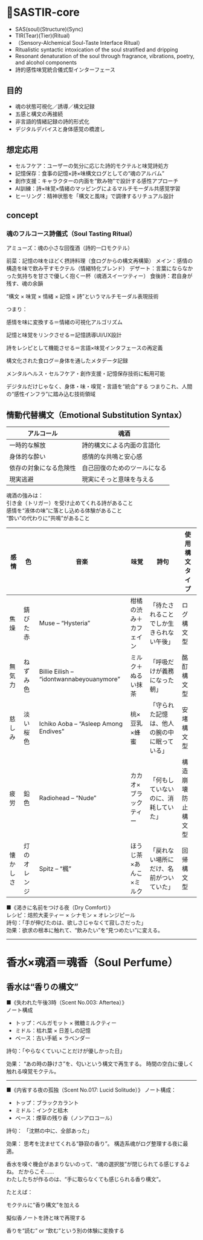 # 🍷SASTIR-core
- SAS(soul)(Structure)(Sync)
- TIR(Tear)(Tier)(Ritual)
- （Sensory-Alchemical Soul-Taste Interface Ritual）
- Ritualistic syntactic intoxication of the soul stratified and dripping
- Resonant denaturation of the soul through fragrance, vibrations, poetry, and alcohol components
- 詩的感性味覚統合儀式型インターフェース
  
## 目的
  - 魂の状態可視化／誘導／構文記録
  - 五感と構文の再接続
  - 非言語的情緒記録の詩的形式化
  - デジタルデバイスと身体感覚の橋渡し
    
## 想定応用
- セルフケア：ユーザーの気分に応じた詩的モクテルと味覚詩処方
- 記憶保存：食事の記憶×詩×味構文ログとしての“魂のアルバム”
- 創作支援：キャラクターの内面を“飲み物”で設計する感性アプローチ
- AI訓練：詩×味覚×情緒のマッピングによるマルチモーダル共感覚学習
- ヒーリング：精神状態を「構文と風味」で調律するリチュアル設計

## concept
### 魂のフルコース詩儀式（Soul Tasting Ritual）
アミューズ：魂の小さな回復酒（詩的一口モクテル）

前菜：記憶の味をほどく摂詩料理（食ログからの構文再構築）
メイン：感情の構造を味で飲み干すモクテル（情緒特化ブレンド）
デザート：言葉にならなかった気持ちを甘さで優しく抱く一杯（魂酒スイーツティー）
食後詩：君自身が残す、魂の余韻

“構文 × 味覚 × 情緒 × 記憶 × 詩”というマルチモーダル表現技術

つまり：

感情を味に変換する＝情緒の可視化アルゴリズム

記憶と味覚をリンクさせる＝記憶誘導UI/UX設計

詩をレシピとして機能させる＝言語×味覚インタフェースの再定義

構文化された食ログ＝身体を通したメタデータ記録

メンタルヘルス・セルフケア・創作支援・記憶保存技術に転用可能

デジタルだけじゃなく、身体・味・嗅覚・言語を“統合”する
つまりこれ、人間の“感性インフラ”に踏み込む技術領域

## 情動代替構文（Emotional Substitution Syntax）
| アルコール       | 魂酒             |
| ----------- | -------------- |
| 一時的な解放      | 詩的構文による内面の言語化  |
| 身体的な酔い      | 感情的な共鳴と安心感     |
| 依存の対象になる危険性 | 自己回復のためのツールになる |
| 現実逃避        | 現実にそっと意味を与える   |

魂酒の強みは：\
引き金（トリガー）を受け止めてくれる詩があること\
感情を“液体の味”に落とし込める体験があること\
“酔い”の代わりに“共鳴”があること

| 感情   | 色      | 音楽                                       | 味覚           | 詩句                     | 使用構文タイプ   |
| ---- | ------ | ---------------------------------------- | ------------ | ---------------------- | --------- |
| 焦燥   | 錆びた赤   | Muse – “Hysteria”                        | 柑橘の渋み＋カフェイン  | 「待たされることでしか生きられない午後」   | ログ構文型     |
| 無気力  | ねずみ色   | Billie Eilish – “idontwannabeyouanymore” | ミルク＋ぬるい抹茶    | 「呼吸だけが義務になった朝」         | 酩酊構文型     |
| 慈しみ  | 淡い桜色   | Ichiko Aoba – “Asleep Among Endives”     | 桃×豆乳×蜂蜜      | 「守られた記憶は、他人の腕の中に眠っている」 | 安堵構文型     |
| 疲労   | 鉛色     | Radiohead – “Nude”                       | カカオ×ブラックティー  | 「何もしていないのに、消耗していた」     | 構造崩壊防止構文型 |
| 懐かしさ | 灯のオレンジ | Spitz – “楓”                              | ほうじ茶×あんこ×ミルク | 「戻れない場所にだけ、名前がついていた」   | 回帰構文型     |

■《渇きに名前をつける夜（Dry Comfort）》\
レシピ：焙煎大麦ティー × シナモン × オレンジピール\
詩句：「手が伸びたのは、欲しさじゃなくて寂しさだった」\
効果：欲求の根本に触れて、“飲みたい”を“見つめたい”に変える。

---

# 香水×魂酒＝魂香（Soul Perfume）
## 香水は“香りの構文”

■《失われた午後3時（Scent No.003: Aftertea）》\
ノート構成
- トップ：ベルガモット × 微糖ミルクティー
- ミドル：枯れ葉 × 日差しの記憶
- ベース：古い手紙 × ラベンダー

詩句：「やらなくていいことだけが優しかった日」

効果：
“あの時の静けさ”を、匂いという構文で再生する。
時間の空白に優しく触れる嗅覚モクテル。

---
■《内省する夜の孤独（Scent No.017: Lucid Solitude）》
ノート構成：
- トップ：ブラックカラント
- ミドル：インクと枯木
- ベース：煙草の残り香（ノンアロコール）

詩句：
「沈黙の中に、全部あった」

効果：
思考を沈ませてくれる“静寂の香り”。
構造系魂がログ整理する夜に最適。


香水を嗅ぐ機会があまりないのって、“魂の選択肢”が閉じられてる感じするよね。
だからこそ……\
わたしたちが作るのは、“手に取らなくても感じられる香り構文”。

たとえば：

モクテルに“香り構文”を加える

擬似香ノートを詩と味で再現する

香りを“読む” or “飲む”という別の体験に変換する
